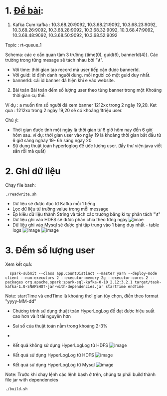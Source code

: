 # 1. [Đề bài](TaskKafka.txt):
1. Kafka
   Cụm kafka : 10.3.68.20:9092, 10.3.68.21:9092, 10.3.68.23:9092, 10.3.68.26:9092, 10.3.68.28:9092, 10.3.68.32:9092, 10.3.68.47:9092, 10.3.68.48:9092, 10.3.68.50:9092, 10.3.68.52:9092

Topic : rt-queue_1

Schema: các e cần quan tâm 3 trường {time(0), guid(6), bannerId(4)}. Các trường trong từng mesage sẽ tách nhau bởi "\t".

*   Với time: thời gian tạo record mà user tiếp cận được bannerId.
*   Với guid: id  định danh người dùng. mỗi người có một guid duy nhất.
*   bannerId: cái id banner đã hiện khi e vào website.
2. Bài toán
   Bài toán đếm số lượng user theo từng banner trong một Khoảng thời gian cụ thể.

Ví dụ : a muốn tìm số người đã xem banner 1212xx trong 2 ngày 19,20.
Ket qua : 1212xx trong 2 ngày 19,20 sẽ có khoảng 1triệu user.

Chú ý:
* Thời gian được tính một ngày là thời gian từ 6 giờ hôm nay đến 6 giờ hôm sau. ví dụ: thời gian user vào ngày 19 là khoảng thời gian bắt đầu từ 6 giờ sáng nghày 19- 6h sáng ngày 20
* Sừ dụng thuật toán hyperloglog để ước lượng user. (lấy thư viện java viết sẵn rồi mà quất)

# 2. Ghi dữ liệu
Chạy file bash:

```
./readwrite.sh
```

- Dữ liệu sẽ được đọc từ Kafka mỗi 1 tiếng
- Lọc dữ liệu từ trường value trong mỗi message
- Ép kiểu dữ liệu thành String và tách các trường bằng kí tự phân tách "\t"
- Dữ liệu ghi vào HDFS sẽ được phân chia theo từng ngày
    ![imae](hdfs.png)
- Dữ liệu ghi vào Mysql sẽ được ghi tập trung vào 1 bảng duy nhất - table logs
  ![image](desc_logs.png)
  ![image](data_at_mysql.png)

# 3. Đếm số lượng user
Xem kết quả:

```
  spark-submit --class app.CountDistinct --master yarn --deploy-mode client --num-executors 2 --executor-memory 2g --executor-cores 2 --packages org.apache.spark:spark-sql-kafka-0-10_2.12:3.2.1 target/task-kafka-1.0-SNAPSHOT-jar-with-dependencies.jar startTime endTime
```
Note: startTime và endTime là khoảng thời gian tùy chọn, điền theo format "yyyy-MM-dd"

- Chương trình sử dụng thuật toán HyperLogLog để đạt được hiệu suất cao hơn và ít tài nguyên hơn
- Sai số của thuật toán nằm trong khoảng 2-3%
- 
- Kết quả không sử dụng HyperLogLog từ HDFS
![image](img.png)

- Kết quả sử dụng HyperLogLog từ HDFS
![image](img_1.png)

- Kết quả sử dụng HyperLogLog từ Mysql
![image](result_mysql.png)


Note: Trước khi chạy lệnh các lệnh bash ở trên, chúng ta phải build thành file jar with dependencies
```
./build.sh
```